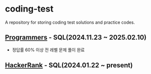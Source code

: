 # coding-test
A repository for storing coding test solutions and practice codes.

## [Programmers](https://programmers.co.kr/) - SQL(2024.11.23 ~ 2025.02.10)
- 정답률 60% 이상 전 레벨 문제 풀이 완료
## [HackerRank](https://www.hackerrank.com/domains/sql) - SQL(2024.01.22 ~ present)
